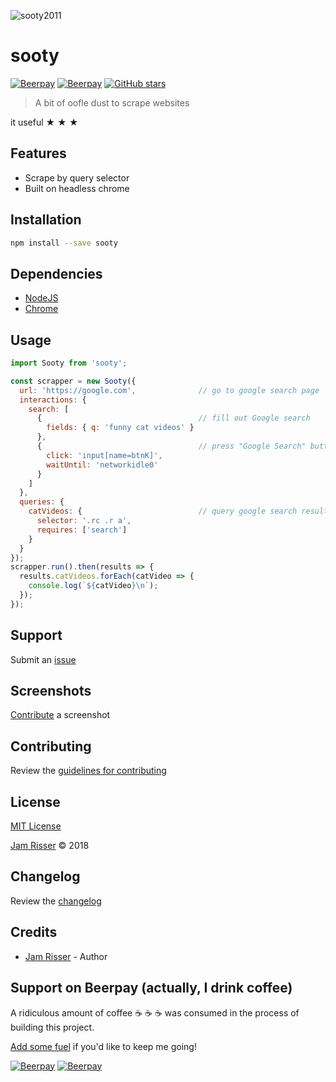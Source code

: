 ![sooty2011](https://user-images.githubusercontent.com/6234038/37239922-524b796a-2443-11e8-961b-9ed61344b1b1.png)

# sooty

[![Beerpay](https://beerpay.io/codejamninja/sooty/badge.svg?style=beer-square)](https://beerpay.io/codejamninja/sooty)
[![Beerpay](https://beerpay.io/codejamninja/sooty/make-wish.svg?style=flat-square)](https://beerpay.io/codejamninja/sooty?focus=wish)
[![GitHub stars](https://img.shields.io/github/stars/codejamninja/sooty.svg?style=social&label=Stars)](https://github.com/codejamninja/sooty)

> A bit of oofle dust to scrape websites

 it useful &#9733; &#9733; &#9733;


## Features

* Scrape by query selector
* Built on headless chrome


## Installation

```sh
npm install --save sooty
```


## Dependencies

* [NodeJS](https://nodejs.org)
* [Chrome](https://www.google.com/chrome)


## Usage

```js
import Sooty from 'sooty';

const scrapper = new Sooty({
  url: 'https://google.com',              // go to google search page
  interactions: {
    search: [
      {                                   // fill out Google search
        fields: { q: 'funny cat videos' }
      },
      {                                   // press "Google Search" button
        click: 'input[name=btnK]',
        waitUntil: 'networkidle0'
      }
    ]
  },
  queries: {
    catVideos: {                          // query google search results
      selector: '.rc .r a',
      requires: ['search']
    }
  }
});
scrapper.run().then(results => {
  results.catVideos.forEach(catVideo => {
    console.log(`${catVideo}\n`);
  });
});
```


## Support

Submit an [issue](https://github.com/codejamninja/sooty/issues/new)


## Screenshots

[Contribute](https://github.com/codejamninja/sooty/blob/master/CONTRIBUTING.md) a screenshot


## Contributing

Review the [guidelines for contributing](https://github.com/codejamninja/sooty/blob/master/CONTRIBUTING.md)


## License

[MIT License](https://github.com/codejamninja/sooty/blob/master/LICENSE)

[Jam Risser](https://jam.codejam.ninja) &copy; 2018


## Changelog

Review the [changelog](https://github.com/codejamninja/sooty/blob/master/CHANGELOG.md)


## Credits

* [Jam Risser](https://jam.codejam.ninja) - Author


## Support on Beerpay (actually, I drink coffee)

A ridiculous amount of coffee :coffee: :coffee: :coffee: was consumed in the process of building this project.

[Add some fuel](https://beerpay.io/codejamninja/sooty) if you'd like to keep me going!

[![Beerpay](https://beerpay.io/codejamninja/sooty/badge.svg?style=beer-square)](https://beerpay.io/codejamninja/sooty)
[![Beerpay](https://beerpay.io/codejamninja/sooty/make-wish.svg?style=flat-square)](https://beerpay.io/codejamninja/sooty?focus=wish)
